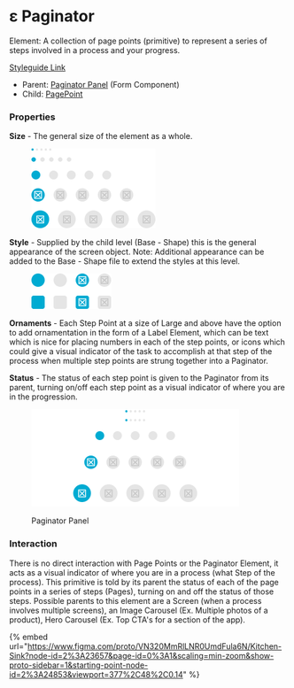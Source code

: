 # ε Paginator

Element: A collection of page points (primitive) to represent a series of steps involved in a process and your progress.

[Styleguide Link](https://zpl.io/aRRyz5E)

* Parent: [Paginator Panel](../../components/stepper-panel.md) (Form Component)
* Child: [PagePoint](steppoint.md)

### Properties

**Size** - The general size of the element as a whole.

<figure><img src="../../../.gitbook/assets/Size (1).png" alt=""><figcaption></figcaption></figure>

**Style** - Supplied by the child level (Base - Shape) this is the general appearance of the screen object. Note: Additional appearance can be added to the Base - Shape file to extend the styles at this level.

<figure><img src="../../../.gitbook/assets/Style (7).png" alt=""><figcaption></figcaption></figure>

**Ornaments** - Each Step Point at a size of Large and above have the option to add ornamentation in the form of a Label Element, which can be text which is nice for placing numbers in each of the step points, or icons which could give a visual indicator of the task to accomplish at that step of the process when multiple step points are strung together into a Paginator.

**Status** - The status of each step point is given to the Paginator from its parent, turning on/off each step point as a visual indicator of where you are in the progression.

<figure><img src="../../../.gitbook/assets/Panel (1).png" alt=""><figcaption><p>Paginator Panel</p></figcaption></figure>

### Interaction

There is no direct interaction with Page Points or the Paginator Element, it acts as a visual indicator of where you are in a process (what Step of the process). This primitive is told by its parent the status of each of the page points in a series of steps (Pages), turning on and off the status of those steps. Possible parents to this element are a Screen (when a process involves multiple screens), an Image Carousel (Ex. Multiple photos of a product), Hero Carousel (Ex. Top CTA's for a section of the app).

{% embed url="https://www.figma.com/proto/VN320MmRlLNR0UmdFula6N/Kitchen-Sink?node-id=2%3A23657&page-id=0%3A1&scaling=min-zoom&show-proto-sidebar=1&starting-point-node-id=2%3A24853&viewport=377%2C48%2C0.14" %}
